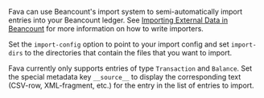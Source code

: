 Fava can use Beancount's import system to semi-automatically import entries
into your Beancount ledger. See [Importing External Data in
Beancount](http://furius.ca/beancount/doc/ingest) for more information on how
to write importers.

Set the `import-config` option to point to your import config and set
`import-dirs` to the directories that contain the files that you want to
import.

Fava currently only supports entries of type `Transaction` and `Balance`. Set
the special metadata key `__source__` to display the corresponding text
(CSV-row, XML-fragment, etc.) for the entry in the list of entries to import.
